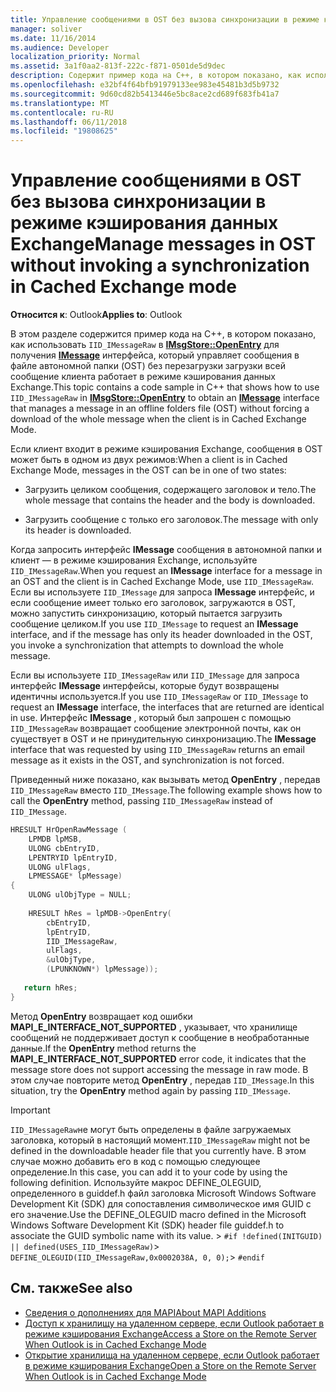 ```yaml
---
title: Управление сообщениями в OST без вызова синхронизации в режиме кэширования данных Exchange
manager: soliver
ms.date: 11/16/2014
ms.audience: Developer
localization_priority: Normal
ms.assetid: 3a1f0aa2-813f-222c-f871-0501de5d9dec
description: Содержит пример кода на C++, в котором показано, как использовать IID_IMessageRaw в IMsgStore::OpenEntry для получения IMessage интерфейса, который управляет сообщения в файле автономной папки (OST) без перезагрузки на загрузку сообщений целиком, если клиентом является в кэширования данных Exchange Режим.
ms.openlocfilehash: e32bf4f64bfb91979133ee983e45481b3d5b9732
ms.sourcegitcommit: 9d60cd82b5413446e5bc8ace2cd689f683fb41a7
ms.translationtype: MT
ms.contentlocale: ru-RU
ms.lasthandoff: 06/11/2018
ms.locfileid: "19808625"
---
```

# <a name="manage-messages-in-ost-without-invoking-a-synchronization-in-cached-exchange-mode"></a><span data-ttu-id="42b9b-103">Управление сообщениями в OST без вызова синхронизации в режиме кэширования данных Exchange</span><span class="sxs-lookup"><span data-stu-id="42b9b-103">Manage messages in OST without invoking a synchronization in Cached Exchange mode</span></span>

<span data-ttu-id="42b9b-104">**Относится к**: Outlook</span><span class="sxs-lookup"><span data-stu-id="42b9b-104">**Applies to**: Outlook</span></span> 
  
<span data-ttu-id="42b9b-105">В этом разделе содержится пример кода на C++, в котором показано, как использовать `IID_IMessageRaw` в **[IMsgStore::OpenEntry](imsgstore-openentry.md)** для получения **[IMessage](imessageimapiprop.md)** интерфейса, который управляет сообщения в файле автономной папки (OST) без перезагрузки загрузки всей сообщение клиента работает в режиме кэширования данных Exchange.</span><span class="sxs-lookup"><span data-stu-id="42b9b-105">This topic contains a code sample in C++ that shows how to use `IID_IMessageRaw` in **[IMsgStore::OpenEntry](imsgstore-openentry.md)** to obtain an **[IMessage](imessageimapiprop.md)** interface that manages a message in an offline folders file (OST) without forcing a download of the whole message when the client is in Cached Exchange Mode.</span></span> 
  
<span data-ttu-id="42b9b-106">Если клиент входит в режиме кэширования Exchange, сообщения в OST может быть в одном из двух режимов:</span><span class="sxs-lookup"><span data-stu-id="42b9b-106">When a client is in Cached Exchange Mode, messages in the OST can be in one of two states:</span></span>
  
- <span data-ttu-id="42b9b-107">Загрузить целиком сообщения, содержащего заголовок и тело.</span><span class="sxs-lookup"><span data-stu-id="42b9b-107">The whole message that contains the header and the body is downloaded.</span></span>
    
- <span data-ttu-id="42b9b-108">Загрузить сообщение с только его заголовок.</span><span class="sxs-lookup"><span data-stu-id="42b9b-108">The message with only its header is downloaded.</span></span>
    
<span data-ttu-id="42b9b-109">Когда запросить интерфейс **IMessage** сообщения в автономной папки и клиент — в режиме кэширования Exchange, используйте `IID_IMessageRaw`.</span><span class="sxs-lookup"><span data-stu-id="42b9b-109">When you request an **IMessage** interface for a message in an OST and the client is in Cached Exchange Mode, use  `IID_IMessageRaw`.</span></span> <span data-ttu-id="42b9b-110">Если вы используете `IID_IMessage` для запроса **IMessage** интерфейс, и если сообщение имеет только его заголовок, загружаются в OST, можно запустить синхронизацию, который пытается загрузить сообщение целиком.</span><span class="sxs-lookup"><span data-stu-id="42b9b-110">If you use  `IID_IMessage` to request an **IMessage** interface, and if the message has only its header downloaded in the OST, you invoke a synchronization that attempts to download the whole message.</span></span> 
  
<span data-ttu-id="42b9b-111">Если вы используете `IID_IMessageRaw` или `IID_IMessage` для запроса интерфейс **IMessage** интерфейсы, которые будут возвращены идентичны используется.</span><span class="sxs-lookup"><span data-stu-id="42b9b-111">If you use  `IID_IMessageRaw` or  `IID_IMessage` to request an **IMessage** interface, the interfaces that are returned are identical in use.</span></span> <span data-ttu-id="42b9b-112">Интерфейс **IMessage** , который был запрошен с помощью `IID_IMessageRaw` возвращает сообщение электронной почты, как он существует в OST и не принудительную синхронизацию.</span><span class="sxs-lookup"><span data-stu-id="42b9b-112">The **IMessage** interface that was requested by using  `IID_IMessageRaw` returns an email message as it exists in the OST, and synchronization is not forced.</span></span> 
  
<span data-ttu-id="42b9b-113">Приведенный ниже показано, как вызывать метод **OpenEntry** , передав `IID_IMessageRaw` вместо `IID_IMessage`.</span><span class="sxs-lookup"><span data-stu-id="42b9b-113">The following example shows how to call the **OpenEntry** method, passing  `IID_IMessageRaw` instead of  `IID_IMessage`.</span></span>
  
```cpp
HRESULT HrOpenRawMessage ( 
    LPMDB lpMSB,  
    ULONG cbEntryID,  
    LPENTRYID lpEntryID,  
    ULONG ulFlags,  
    LPMESSAGE* lpMessage) 
{ 
    ULONG ulObjType = NULL; 
 
    HRESULT hRes = lpMDB->OpenEntry( 
        cbEntryID, 
        lpEntryID, 
        IID_IMessageRaw, 
        ulFlags, 
        &ulObjType, 
        (LPUNKNOWN*) lpMessage)); 
 
   return hRes; 
} 

```

<span data-ttu-id="42b9b-114">Метод **OpenEntry** возвращает код ошибки **MAPI_E_INTERFACE_NOT_SUPPORTED** , указывает, что хранилище сообщений не поддерживает доступ к сообщение в необработанные данные.</span><span class="sxs-lookup"><span data-stu-id="42b9b-114">If the **OpenEntry** method returns the **MAPI_E_INTERFACE_NOT_SUPPORTED** error code, it indicates that the message store does not support accessing the message in raw mode.</span></span> <span data-ttu-id="42b9b-115">В этом случае повторите метод **OpenEntry** , передав `IID_IMessage`.</span><span class="sxs-lookup"><span data-stu-id="42b9b-115">In this situation, try the **OpenEntry** method again by passing  `IID_IMessage`.</span></span>

> [!IMPORTANT]
>  <span data-ttu-id="42b9b-116">`IID_IMessageRaw`не могут быть определены в файле загружаемых заголовка, который в настоящий момент.</span><span class="sxs-lookup"><span data-stu-id="42b9b-116">`IID_IMessageRaw` might not be defined in the downloadable header file that you currently have.</span></span> <span data-ttu-id="42b9b-117">В этом случае можно добавить его в код с помощью следующее определение.</span><span class="sxs-lookup"><span data-stu-id="42b9b-117">In this case, you can add it to your code by using the following definition.</span></span> <span data-ttu-id="42b9b-118">Используйте макрос DEFINE_OLEGUID, определенного в guiddef.h файл заголовка Microsoft Windows Software Development Kit (SDK) для сопоставления символическое имя GUID с его значение.</span><span class="sxs-lookup"><span data-stu-id="42b9b-118">Use the DEFINE_OLEGUID macro defined in the Microsoft Windows Software Development Kit (SDK) header file guiddef.h to associate the GUID symbolic name with its value.</span></span> >  `#if !defined(INITGUID) || defined(USES_IID_IMessageRaw)`>  `DEFINE_OLEGUID(IID_IMessageRaw,0x0002038A, 0, 0);`>  `#endif`
  
## <a name="see-also"></a><span data-ttu-id="42b9b-119">См. также</span><span class="sxs-lookup"><span data-stu-id="42b9b-119">See also</span></span>

- [<span data-ttu-id="42b9b-120">Сведения о дополнениях для MAPI</span><span class="sxs-lookup"><span data-stu-id="42b9b-120">About MAPI Additions</span></span>](about-mapi-additions.md) 
- [<span data-ttu-id="42b9b-121">Доступ к хранилищу на удаленном сервере, если Outlook работает в режиме кэширования Exchange</span><span class="sxs-lookup"><span data-stu-id="42b9b-121">Access a Store on the Remote Server When Outlook is in Cached Exchange Mode</span></span>](how-to-access-store-on-remote-server-in-cached-exchange-mode.md)
- [<span data-ttu-id="42b9b-122">Открытие хранилища на удаленном сервере, если Outlook работает в режиме кэширования Exchange</span><span class="sxs-lookup"><span data-stu-id="42b9b-122">Open a Store on the Remote Server When Outlook is in Cached Exchange Mode</span></span>](how-to-open-store-on-remote-server-in-cached-exchange-mode.md)

